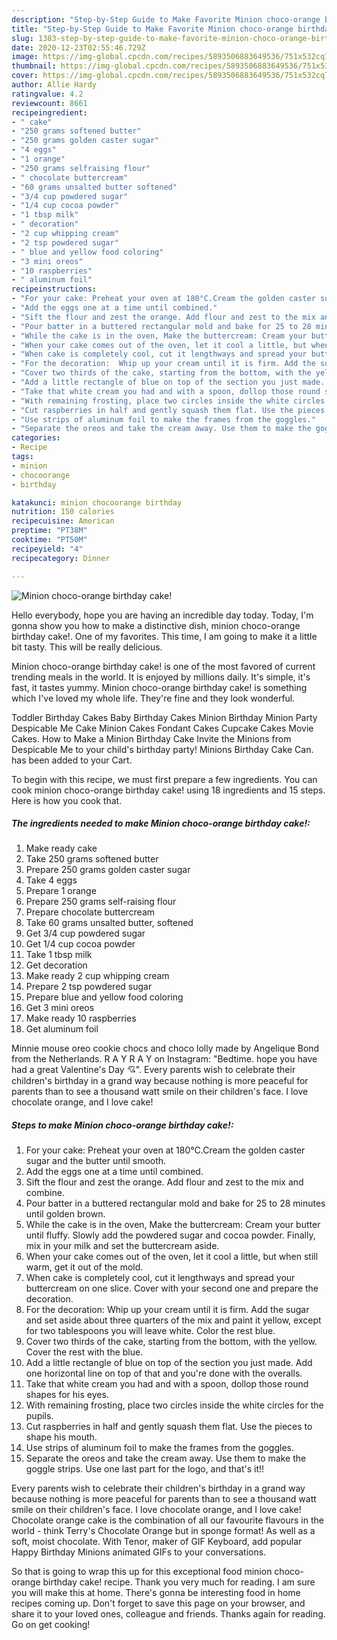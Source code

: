 ```yaml
---
description: "Step-by-Step Guide to Make Favorite Minion choco-orange birthday cake!"
title: "Step-by-Step Guide to Make Favorite Minion choco-orange birthday cake!"
slug: 1383-step-by-step-guide-to-make-favorite-minion-choco-orange-birthday-cake
date: 2020-12-23T02:55:46.729Z
image: https://img-global.cpcdn.com/recipes/5893506883649536/751x532cq70/minion-choco-orange-birthday-cake-recipe-main-photo.jpg
thumbnail: https://img-global.cpcdn.com/recipes/5893506883649536/751x532cq70/minion-choco-orange-birthday-cake-recipe-main-photo.jpg
cover: https://img-global.cpcdn.com/recipes/5893506883649536/751x532cq70/minion-choco-orange-birthday-cake-recipe-main-photo.jpg
author: Allie Hardy
ratingvalue: 4.2
reviewcount: 8661
recipeingredient:
- " cake"
- "250 grams softened butter"
- "250 grams golden caster sugar"
- "4 eggs"
- "1 orange"
- "250 grams selfraising flour"
- " chocolate buttercream"
- "60 grams unsalted butter softened"
- "3/4 cup powdered sugar"
- "1/4 cup cocoa powder"
- "1 tbsp milk"
- " decoration"
- "2 cup whipping cream"
- "2 tsp powdered sugar"
- " blue and yellow food coloring"
- "3 mini oreos"
- "10 raspberries"
- " aluminum foil"
recipeinstructions:
- "For your cake: Preheat your oven at 180°C.Cream the golden caster sugar and the butter until smooth."
- "Add the eggs one at a time until combined."
- "Sift the flour and zest the orange. Add flour and zest to the mix and combine."
- "Pour batter in a buttered rectangular mold and bake for 25 to 28 minutes until golden brown."
- "While the cake is in the oven, Make the buttercream: Cream your butter until fluffy. Slowly add the powdered sugar and cocoa powder. Finally, mix in your milk and set the buttercream aside."
- "When your cake comes out of the oven, let it cool a little, but when still warm, get it out of the mold."
- "When cake is completely cool, cut it lengthways and spread your buttercream on one slice. Cover with your second one and prepare the decoration."
- "For the decoration:  Whip up your cream until it is firm. Add the sugar and set aside about three quarters of the mix and paint it yellow, except for two tablespoons you will leave white. Color the rest blue."
- "Cover two thirds of the cake, starting from the bottom, with the yellow. Cover the rest with the blue."
- "Add a little rectangle of blue on top of the section you just made. Add one horizontal line on top of that and you&#39;re done with the overalls."
- "Take that white cream you had and with a spoon, dollop those round shapes for his eyes."
- "With remaining frosting, place two circles inside the white circles for the pupils."
- "Cut raspberries in half and gently squash them flat. Use the pieces to shape his mouth."
- "Use strips of aluminum foil to make the frames from the goggles."
- "Separate the oreos and take the cream away. Use them to make the goggle strips. Use one last part for the logo, and that&#39;s it!!"
categories:
- Recipe
tags:
- minion
- chocoorange
- birthday

katakunci: minion chocoorange birthday 
nutrition: 150 calories
recipecuisine: American
preptime: "PT38M"
cooktime: "PT50M"
recipeyield: "4"
recipecategory: Dinner

---
```



![Minion choco-orange birthday cake!](https://img-global.cpcdn.com/recipes/5893506883649536/751x532cq70/minion-choco-orange-birthday-cake-recipe-main-photo.jpg)

Hello everybody, hope you are having an incredible day today. Today, I'm gonna show you how to make a distinctive dish, minion choco-orange birthday cake!. One of my favorites. This time, I am going to make it a little bit tasty. This will be really delicious.

Minion choco-orange birthday cake! is one of the most favored of current trending meals in the world. It is enjoyed by millions daily. It's simple, it's fast, it tastes yummy. Minion choco-orange birthday cake! is something which I've loved my whole life. They're fine and they look wonderful.

Toddler Birthday Cakes Baby Birthday Cakes Minion Birthday Minion Party Despicable Me Cake Minion Cakes Fondant Cakes Cupcake Cakes Movie Cakes. How to Make a Minion Birthday Cake Invite the Minions from Despicable Me to your child&#39;s birthday party! Minions Birthday Cake Can. has been added to your Cart.


To begin with this recipe, we must first prepare a few ingredients. You can cook minion choco-orange birthday cake! using 18 ingredients and 15 steps. Here is how you cook that.

<!--inarticleads1-->

##### The ingredients needed to make Minion choco-orange birthday cake!:

1. Make ready  cake
1. Take 250 grams softened butter
1. Prepare 250 grams golden caster sugar
1. Take 4 eggs
1. Prepare 1 orange
1. Prepare 250 grams self-raising flour
1. Prepare  chocolate buttercream
1. Take 60 grams unsalted butter, softened
1. Get 3/4 cup powdered sugar
1. Get 1/4 cup cocoa powder
1. Take 1 tbsp milk
1. Get  decoration
1. Make ready 2 cup whipping cream
1. Prepare 2 tsp powdered sugar
1. Prepare  blue and yellow food coloring
1. Get 3 mini oreos
1. Make ready 10 raspberries
1. Get  aluminum foil


Minnie mouse oreo cookie chocs and choco lolly made by Angelique Bond from the Netherlands. R A Y R A Y on Instagram: &#34;Bedtime. hope you have had a great Valentine&#39;s Day 💘&#34;. Every parents wish to celebrate their children&#39;s birthday in a grand way because nothing is more peaceful for parents than to see a thousand watt smile on their children&#39;s face. I love chocolate orange, and I love cake! 

<!--inarticleads2-->

##### Steps to make Minion choco-orange birthday cake!:

1. For your cake: Preheat your oven at 180°C.Cream the golden caster sugar and the butter until smooth.
1. Add the eggs one at a time until combined.
1. Sift the flour and zest the orange. Add flour and zest to the mix and combine.
1. Pour batter in a buttered rectangular mold and bake for 25 to 28 minutes until golden brown.
1. While the cake is in the oven, Make the buttercream: Cream your butter until fluffy. Slowly add the powdered sugar and cocoa powder. Finally, mix in your milk and set the buttercream aside.
1. When your cake comes out of the oven, let it cool a little, but when still warm, get it out of the mold.
1. When cake is completely cool, cut it lengthways and spread your buttercream on one slice. Cover with your second one and prepare the decoration.
1. For the decoration:  Whip up your cream until it is firm. Add the sugar and set aside about three quarters of the mix and paint it yellow, except for two tablespoons you will leave white. Color the rest blue.
1. Cover two thirds of the cake, starting from the bottom, with the yellow. Cover the rest with the blue.
1. Add a little rectangle of blue on top of the section you just made. Add one horizontal line on top of that and you&#39;re done with the overalls.
1. Take that white cream you had and with a spoon, dollop those round shapes for his eyes.
1. With remaining frosting, place two circles inside the white circles for the pupils.
1. Cut raspberries in half and gently squash them flat. Use the pieces to shape his mouth.
1. Use strips of aluminum foil to make the frames from the goggles.
1. Separate the oreos and take the cream away. Use them to make the goggle strips. Use one last part for the logo, and that&#39;s it!!


Every parents wish to celebrate their children&#39;s birthday in a grand way because nothing is more peaceful for parents than to see a thousand watt smile on their children&#39;s face. I love chocolate orange, and I love cake! Chocolate orange cake is the combination of all our favourite flavours in the world - think Terry&#39;s Chocolate Orange but in sponge format! As well as a soft, moist chocolate. With Tenor, maker of GIF Keyboard, add popular Happy Birthday Minions animated GIFs to your conversations. 

So that is going to wrap this up for this exceptional food minion choco-orange birthday cake! recipe. Thank you very much for reading. I am sure you will make this at home. There's gonna be interesting food in home recipes coming up. Don't forget to save this page on your browser, and share it to your loved ones, colleague and friends. Thanks again for reading. Go on get cooking!
